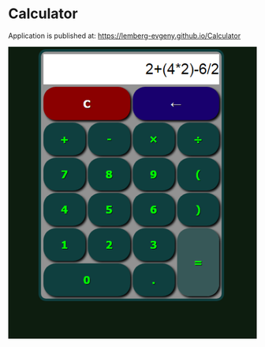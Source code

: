 # Calculator

Application is published at:
https://lemberg-evgeny.github.io/Calculator

![view](https://github.com/Lemberg-Evgeny/Calculator/blob/master/Calculator.PNG)
